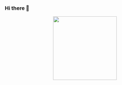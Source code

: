 ### Hi there 👋
<div id="header" align="center">
<img src="https://giphy.com/embed/qgQUggAC3Pfv687qPC" alt="" width="200">
</div>
